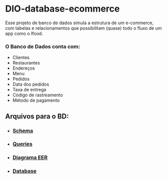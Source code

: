 # DIO-database-ecommerce

Esse projeto de banco de dados simula a estrutura de um e-commerce, com tabelas e relacionamentos que possibilitam (quase) todo o fluxo de um app como o Ifood.

### O Banco de Dados conta com:
- Clientes
- Restaurantes 
- Endereços
- Menu
- Pedidos
- Data dos pedidos
- Taxa de entrega
- Código de rastreamento
- Método de pagamento

## Arquivos para o BD:
- ### [Schema](./Schema%20and%20Queries/Schema%20Script.sql)

- ### [Queries](./Schema%20and%20Queries/Queries.sql)

- ### [Diagrama EER](./EER%20Diagram/EER%20Diagram%20desafio%20sql.mwb)

- ### [Database](./Database/DB_File.sql)